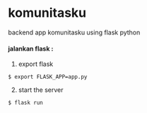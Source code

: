 # komunitasku
backend app komunitasku using flask python

#### jalankan flask  :
1. export flask
```
$ export FLASK_APP=app.py
```

2. start the server
```
$ flask run
```


